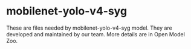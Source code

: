 # mobilenet-yolo-v4-syg
These are files needed by mobilenet-yolo-v4-syg model. They are developed and maintained by our team. More details are in Open Model Zoo.
